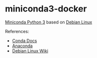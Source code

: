 # miniconda3-docker

[Miniconda Python 3](https://conda.pydata.org/miniconda.html) based on [Debian Linux](http://debian.org/intro/about)

References:
- [Conda Docs](http://conda.pydata.org/docs/using/using.html)
- [Anaconda](https://www.continuum.io/why-anaconda)
- [Debian Linux Wiki](http://wiki.debian.org)
